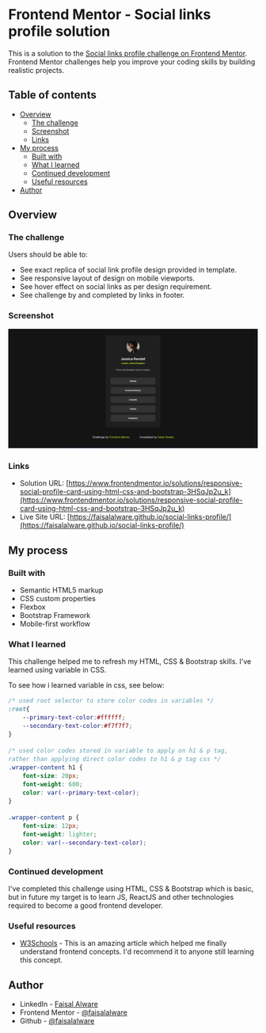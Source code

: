# Frontend Mentor - Social links profile solution

This is a solution to the [Social links profile challenge on Frontend Mentor](https://www.frontendmentor.io/challenges/social-links-profile-UG32l9m6dQ). Frontend Mentor challenges help you improve your coding skills by building realistic projects. 

## Table of contents

- [Overview](#overview)
  - [The challenge](#the-challenge)
  - [Screenshot](#screenshot)
  - [Links](#links)
- [My process](#my-process)
  - [Built with](#built-with)
  - [What I learned](#what-i-learned)
  - [Continued development](#continued-development)
  - [Useful resources](#useful-resources)
- [Author](#author)

## Overview

### The challenge

Users should be able to:

- See exact replica of social link profile design provided in template.
- See responsive layout of design on mobile viewports.
- See hover effect on social links as per design requirement.
- See challenge by and completed by links in footer.

### Screenshot

![screenshot](./assets/images/screenshot.png)

### Links

- Solution URL: [https://www.frontendmentor.io/solutions/responsive-social-profile-card-using-html-css-and-bootstrap-3HSqJp2u_k](https://www.frontendmentor.io/solutions/responsive-social-profile-card-using-html-css-and-bootstrap-3HSqJp2u_k)
- Live Site URL: [https://faisalalware.github.io/social-links-profile/](https://faisalalware.github.io/social-links-profile/)

## My process

### Built with

- Semantic HTML5 markup
- CSS custom properties
- Flexbox
- Bootstrap Framework
- Mobile-first workflow

### What I learned

This challenge helped me to refresh my HTML, CSS & Bootstrap skills. I've learned using variable in CSS.

To see how i learned variable in css, see below:

```css
/* used root selector to store color codes in variables */
:root{
    --primary-text-color:#ffffff;
    --secondary-text-color:#f7f7f7;
}

/* used color codes stored in variable to apply on h1 & p tag, 
rather than applying direct color codes to h1 & p tag css */
.wrapper-content h1 {
    font-size: 20px;
    font-weight: 600;
    color: var(--primary-text-color); 
} 

.wrapper-content p {
    font-size: 12px;
    font-weight: lighter;
    color: var(--secondary-text-color);
}
```
### Continued development

I've completed this challenge using HTML, CSS & Bootstrap which is basic, but in future my target is to learn JS, ReactJS and other technologies required to become a good frontend developer.  

### Useful resources

- [W3Schools](https://www.w3schools.com/) - This is an amazing article which helped me finally understand frontend concepts. I'd recommend it to anyone still learning this concept.

## Author

- LinkedIn - [Faisal Alware](https://www.linkedin.com/in/faisal-alware-048763b8/)
- Frontend Mentor - [@faisalalware](https://www.frontendmentor.io/profile/faisalalware)
- Github - [@faisalalware](https://www.twitter.com/yourusername)

